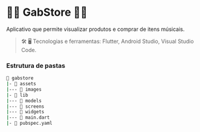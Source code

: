 # 🎸🎶 GabStore 🎸🎶

Aplicativo que permite visualizar produtos e comprar de itens músicais.

> 🛠️ 🖥️ Tecnologias e ferramentas: Flutter, Android Studio, Visual Studio Code.



### Estrutura de pastas

```bash
📂 gabstore
|- 📁 assets
|--- 📁 images
|- 📁 lib
|--- 📁 models
|--- 📁 screens
|--- 📁 widgets
|--- 📄 main.dart
|- 📄 pubspec.yaml
```